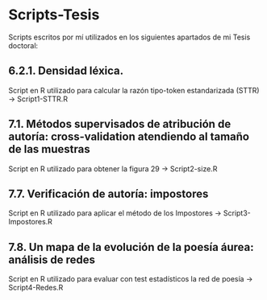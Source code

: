 # Scripts-Tesis

Scripts escritos por mí utilizados en los siguientes apartados de mi Tesis doctoral:


## 6.2.1. Densidad léxica.

Script en R utilizado para calcular la razón tipo-token estandarizada (STTR) -> Script1-STTR.R


## 7.1. Métodos supervisados de atribución de autoría: cross-validation atendiendo al tamaño de las muestras

Script en R utilizado para obtener la figura 29 -> Script2-size.R


## 7.7. Verificación de autoría: impostores

Script en R utilizado para aplicar el método de los Impostores -> Script3-Impostores.R


## 7.8. Un mapa de la evolución de la poesía áurea: análisis de redes

Script en R utilizado para evaluar con test estadísticos la red de poesía -> Script4-Redes.R
